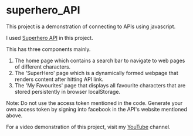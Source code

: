 # superhero_API

This project is a demonstration of connecting to APIs using javascript.

I used [Superhero API](https://superheroapi.com/) in this project.

This has three components mainly.
1. The home page which contains a search bar to navigate to web pages of different characters.
2. The 'SuperHero' page which is a dynamically formed webpage that renders content after hitting API link.
3. The 'My Favourites' page that displays all favourite characters that are stored persistently in browser localStorage. 

Note: Do not use the access token mentioned in the code. Generate your own access token by signing into facebook in the API's website mentioned above.

For a video demonstration of this project, visit my [YouTube](https://youtu.be/15SWeQ6CltU) channel.

